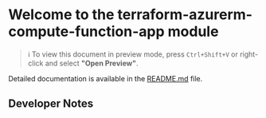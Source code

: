 # Welcome to the terraform-azurerm-compute-function-app module
> ℹ️ To view this document in preview mode, press `Ctrl+Shift+V` or right-click and select **"Open Preview"**.

Detailed documentation is available in the [README.md](README.md) file.  

## Developer Notes
